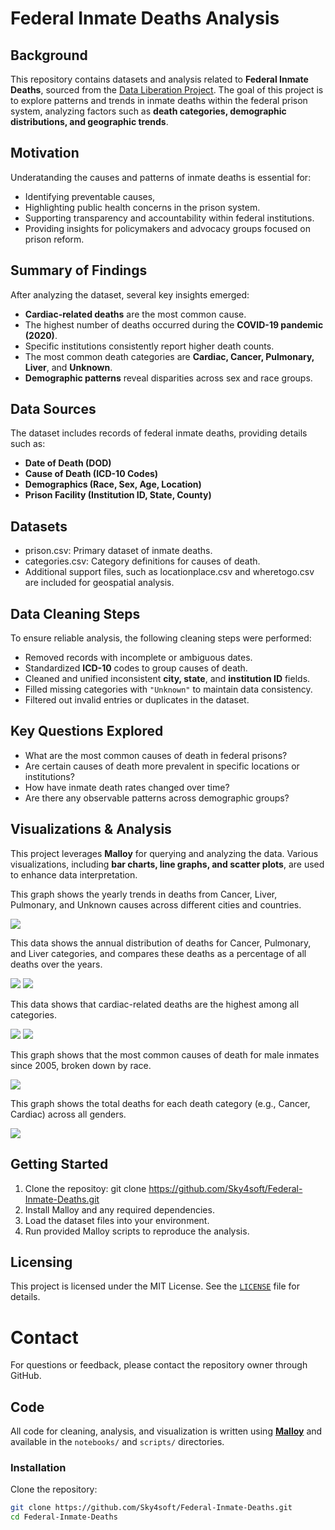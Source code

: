# Federal Inmate Deaths Analysis

## Background
This repository contains datasets and analysis related to **Federal Inmate Deaths**, sourced from the [Data Liberation Project](https://github.com/Sky4soft/Federal-Inmate-Deaths). The goal of this project is to explore patterns and trends in inmate deaths within the federal prison system, analyzing factors such as **death categories, demographic distributions, and geographic trends**.

## Motivation
Underatanding the causes and patterns of inmate deaths is essential for:
- Identifying preventable causes,
- Highlighting public health concerns in the prison system.
- Supporting transparency and accountability within federal institutions.
- Providing insights for policymakers and advocacy groups focused on prison reform.

## Summary of Findings
After analyzing the dataset, several key insights emerged:
- **Cardiac-related deaths** are the most common cause.
- The highest number of deaths occurred during the **COVID-19 pandemic (2020)**.
- Specific institutions consistently report higher death counts.
- The most common death categories are **Cardiac, Cancer, Pulmonary, Liver**, and **Unknown**.
- **Demographic patterns** reveal disparities across sex and race groups.

## Data Sources  
The dataset includes records of federal inmate deaths, providing details such as:  
- **Date of Death (DOD)**  
- **Cause of Death (ICD-10 Codes)**  
- **Demographics (Race, Sex, Age, Location)**  
- **Prison Facility (Institution ID, State, County)**  

## Datasets
- prison.csv: Primary dataset of inmate deaths.
- categories.csv: Category definitions for causes of death.
- Additional support files, such as locationplace.csv and wheretogo.csv are included for geospatial analysis.

## Data Cleaning Steps
To ensure reliable analysis, the following cleaning steps were performed:
- Removed records with incomplete or ambiguous dates.
- Standardized **ICD-10** codes to group causes of death.
- Cleaned and unified inconsistent **city, state**, and **institution ID** fields.
- Filled missing categories with `"Unknown"` to maintain data consistency.
- Filtered out invalid entries or duplicates in the dataset.

## Key Questions Explored  
- What are the most common causes of death in federal prisons?  
- Are certain causes of death more prevalent in specific locations or institutions?  
- How have inmate death rates changed over time?  
- Are there any observable patterns across demographic groups?  

## Visualizations & Analysis  
This project leverages **Malloy** for querying and analyzing the data. Various visualizations, including **bar charts, line graphs, and scatter plots**, are used to enhance data interpretation.  

This graph shows the yearly trends in deaths from Cancer, Liver, Pulmonary, and Unknown causes across different cities and countries.

<img src="./Images/Trend.png">

This data shows the annual distribution of deaths for Cancer, Pulmonary, and Liver categories, and compares these deaths as a percentage of all deaths over the years.

<img src="./Images/Deathdata.png">
<img src="./Images/Death.png">

This data shows that cardiac-related deaths are the highest among all categories.

<img src="./Images/Numberdate.png">
<img src="./Images/Number.png">

This graph shows that the most common causes of death for male inmates since 2005, broken down by race.

<img src="./Images/Race.png">

This graph shows the total deaths for each death category (e.g., Cancer, Cardiac) across all genders.

<img src="./Images/Register.png">

## Getting Started   
1. Clone the repositoy:
git clone https://github.com/Sky4soft/Federal-Inmate-Deaths.git
2. Install Malloy and any required dependencies.
3. Load the dataset files into your environment.
4. Run provided Malloy scripts to reproduce the analysis.
   
## Licensing
This project is licensed under the MIT License. See the [`LICENSE`](LICENSE) file for details.

# Contact
For questions or feedback, please contact the repository owner through GitHub.

## Code
 All code for cleaning, analysis, and visualization is written using **[Malloy](https://malloydata.github.io/)** and available in the `notebooks/` and `scripts/` directories. 

### Installation  
Clone the repository:  
```sh
git clone https://github.com/Sky4soft/Federal-Inmate-Deaths.git
cd Federal-Inmate-Deaths

